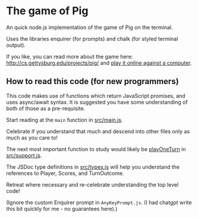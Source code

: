 # The game of Pig

An quick node.js implementation of the game of Pig on the terminal.

Uses the libraries enquirer (for prompts) and chalk (for styled terminal output).

If you like, you can read more about the game here: http://cs.gettysburg.edu/projects/pig/ and [play it online against a computer](http://cs.gettysburg.edu/projects/pig/piggame.html).

## How to read this code (for new programmers)

This code makes use of functions which return JavaScript promises, and uses async/await syntax.  It is suggested you have some understanding of both of those as a pre-requisite.

Start reading at the `main` function in [src/main.js](src/main.js).

Celebrate if you understand that much and descend into other files only as much as you care to!

The next most important function to study would likely be [playOneTurn](https://github.com/nbogie/pig-cli/blob/d6b73b9ba477bffd81280c2d0b5bc429fbe3c803/src/support.js#L21) in [src/support.js](src/support.js).

The JSDoc type definitions in [src/types.js](src/types.js) will help you understand the references to Player, Scores, and TurnOutcome.

Retreat where necessary and re-celebrate understanding the top level code!

(Ignore the custom Enquirer prompt in `AnyKeyPrompt.js`.  (I had chatgpt write this bit quickly for me - no guarantees here).)
